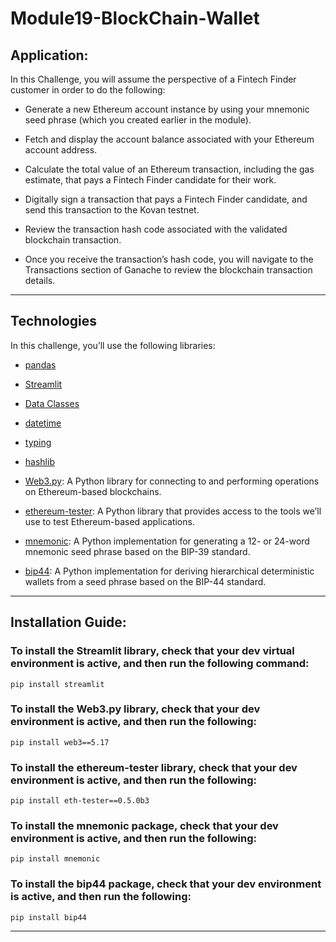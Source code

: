 # Module19-BlockChain-Wallet

## Application:
In this Challenge, you will assume the perspective of a Fintech Finder
customer in order to do the following:

* Generate a new Ethereum account instance by using your mnemonic seed phrase
 (which you created earlier in the module).

* Fetch and display the account balance associated with your Ethereum account address.

* Calculate the total value of an Ethereum transaction, including the gas estimate, that pays a Fintech Finder candidate for their work.

* Digitally sign a transaction that pays a Fintech Finder candidate, and send this transaction to the Kovan testnet.

* Review the transaction hash code associated with the validated blockchain transaction.

* Once you receive the transaction’s hash code, you will navigate to the Transactions section of Ganache to review the blockchain transaction details. 

---
## Technologies

In this challenge, you’ll use the following libraries:

* [pandas](https://pandas.pydata.org/docs/) 

* [Streamlit](https://streamlit.io/) 

* [Data Classes](https://docs.python.org/3/library/dataclasses.html) 
* [datetime](https://docs.python.org/3/library/datetime.html)

* [typing](https://docs.python.org/3/library/typing.html)

* [hashlib](https://docs.python.org/3/library/hashlib.html)

* [Web3.py](https://web3py.readthedocs.io/en/stable/overview.html): A Python library for connecting to and performing operations on Ethereum-based blockchains.

* [ethereum-tester](https://pypi.org/project/ethereum-tester/0.1.0a4/): A Python library that provides access to the tools we’ll use to test Ethereum-based applications.

* [mnemonic](https://pypi.org/project/mnemonic/): A Python implementation for generating a 12- or 24-word mnemonic seed phrase based on the BIP-39 standard.

* [bip44](https://pypi.org/project/bip44/): A Python implementation for deriving hierarchical deterministic wallets from a seed phrase based on the BIP-44 standard.

---
## Installation Guide:
### To install the Streamlit library, check that your dev virtual environment is active, and then run the following command:
```
pip install streamlit
```
### To install the Web3.py library, check that your dev environment is active, and then run the following:
```
pip install web3==5.17
```
### To install the ethereum-tester library, check that your dev environment is active, and then run the following:
```
pip install eth-tester==0.5.0b3
```
### To install the mnemonic package, check that your dev environment is active, and then run the following:
```
pip install mnemonic
```
### To install the bip44 package, check that your dev environment is active, and then run the following:
```
pip install bip44
```
---


